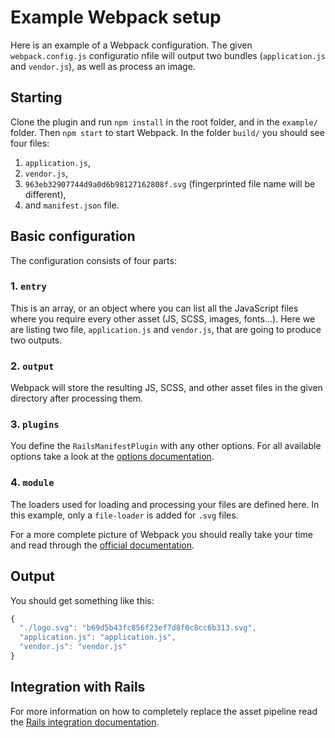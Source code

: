 Example Webpack setup
======================

Here is an example of a Webpack configuration. The given `webpack.config.js` configuratio nfile will output two bundles (`application.js` and `vendor.js`), as well as process an image.

## Starting

Clone the plugin and run `npm install` in the root folder, and in the `example/` folder. Then `npm start` to start Webpack. In the folder `build/` you should see four files:

1. `application.js`,
2. `vendor.js`,
3. `963eb32907744d9a0d6b98127162808f.svg` (fingerprinted file name will be different),
4. and `manifest.json` file.

## Basic configuration

The configuration consists of four parts:

### 1. `entry`

This is an array, or an object where you can list all the JavaScript files where you require every other asset (JS, SCSS, images, fonts...). Here we are listing two file, `application.js` and `vendor.js`, that are going to produce two outputs.

### 2. `output`

Webpack will store the resulting JS, SCSS, and other asset files in the given directory after processing them.

### 3. `plugins`

You define the `RailsManifestPlugin` with any other options. For all available options take a look at the [options documentation](../documentation/options.md).

### 4. `module`

The loaders used for loading and processing your files are defined here. In this example, only a `file-loader` is added for `.svg` files.

For a more complete picture of Webpack you should really take your time and read through the [official documentation](https://webpack.github.io/docs/).

## Output

You should get something like this:

```JavaScript
{
  "./logo.svg": "b69d5b43fc856f23ef7d8f0c8cc6b313.svg",
  "application.js": "application.js",
  "vendor.js": "vendor.js"
}
```

## Integration with Rails

For more information on how to completely replace the asset pipeline read the [Rails integration documentation](../documentation/rails.md).  
